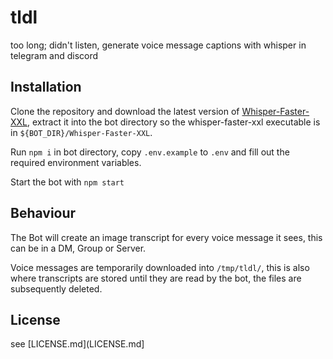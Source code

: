 # tldl
 too long; didn't listen, generate voice message captions with whisper in telegram and discord 

## Installation

Clone the repository and download the latest version of [Whisper-Faster-XXL](https://github.com/Purfview/whisper-standalone-win/releases/tag/Faster-Whisper-XXL), extract it into the bot directory so the whisper-faster-xxl executable is in `${BOT_DIR}/Whisper-Faster-XXL`.

Run `npm i` in bot directory, copy `.env.example` to `.env` and fill out the required environment variables.

Start the bot with `npm start`


## Behaviour

The Bot will create an image transcript for every voice message it sees, this can be in a DM, Group or Server.

Voice messages are temporarily downloaded into `/tmp/tldl/`, this is also where transcripts are stored until they are read by the bot, the files are subsequently deleted.

## License

see [LICENSE.md](LICENSE.md]
